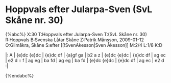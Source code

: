 # Hoppvals efter Jularpa-Sven (SvL Skåne nr. 30)

{%abc%}
X:30
T:Hoppvals efter Jularpa-Sven
T:(SvL Skåne nr. 30)
R:Hoppvals
B:Svenska Låtar Skåne
Z:Patrik Månsson, 2009-01-12
O:Glimåkra, Skåne
S:efter [[!SvenAkesson|Sven Åkesson]]
M:2/4
L:1/8
K:D

|: A | {e}dc {e}dc | {e}dc df | {a}gf ga | b2 a z | {e}dc {e}dc |
{e}dc df | ag ec | e2 d :: f | ag eg | ba fd |
ag eg | ba fd | {e}dc {e}dc | {e}dc df | ag ec | e2 d :|



{%endabc%}

